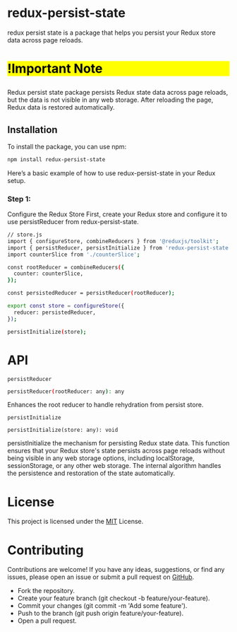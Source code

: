 # redux-persist-state

redux persist state is a package that helps you persist your Redux store data across page reloads.

# <p style="background:yellow;color:#000">!Important Note<p>
Redux persist state package persists Redux state data across page reloads, but the data is not visible in any web storage. After reloading the page, Redux data is restored automatically.

## Installation

To install the package, you can use npm:

```sh
npm install redux-persist-state
```

Here’s a basic example of how to use redux-persist-state in your Redux setup.

### Step 1:

Configure the Redux Store
First, create your Redux store and configure it to use persistReducer from redux-persist-state.

```sh
// store.js
import { configureStore, combineReducers } from '@reduxjs/toolkit';
import { persistReducer, persistInitialize } from 'redux-persist-state';
import counterSlice from './counterSlice';

const rootReducer = combineReducers({
  counter: counterSlice,
});

const persistedReducer = persistReducer(rootReducer);

export const store = configureStore({
  reducer: persistedReducer,
});

persistInitialize(store);

```

# API
`persistReducer`
```sh
persistReducer(rootReducer: any): any
```
Enhances the root reducer to handle rehydration from persist store.

`persistInitialize`
```
persistInitialize(store: any): void
```
persistInitialize the mechanism for persisting Redux state data. This function ensures that your Redux store's state persists across page reloads without being visible in any web storage options, including localStorage, sessionStorage, or any other web storage. The internal algorithm handles the persistence and restoration of the state automatically.

# License
This project is licensed under the [MIT](LICENSE) License.

# Contributing
Contributions are welcome! If you have any ideas, suggestions, or find any issues, please open an issue or submit a pull request on [GitHub](https://github.com/abuzar316/redux-persist-state/).
- Fork the repository.
- Create your feature branch (git checkout -b feature/your-feature).
- Commit your changes (git commit -m 'Add some feature').
- Push to the branch (git push origin feature/your-feature).
- Open a pull request.